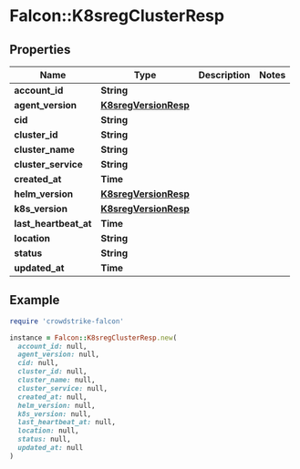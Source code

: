 # Falcon::K8sregClusterResp

## Properties

| Name | Type | Description | Notes |
| ---- | ---- | ----------- | ----- |
| **account_id** | **String** |  |  |
| **agent_version** | [**K8sregVersionResp**](K8sregVersionResp.md) |  |  |
| **cid** | **String** |  |  |
| **cluster_id** | **String** |  |  |
| **cluster_name** | **String** |  |  |
| **cluster_service** | **String** |  |  |
| **created_at** | **Time** |  |  |
| **helm_version** | [**K8sregVersionResp**](K8sregVersionResp.md) |  |  |
| **k8s_version** | [**K8sregVersionResp**](K8sregVersionResp.md) |  |  |
| **last_heartbeat_at** | **Time** |  |  |
| **location** | **String** |  |  |
| **status** | **String** |  |  |
| **updated_at** | **Time** |  |  |

## Example

```ruby
require 'crowdstrike-falcon'

instance = Falcon::K8sregClusterResp.new(
  account_id: null,
  agent_version: null,
  cid: null,
  cluster_id: null,
  cluster_name: null,
  cluster_service: null,
  created_at: null,
  helm_version: null,
  k8s_version: null,
  last_heartbeat_at: null,
  location: null,
  status: null,
  updated_at: null
)
```

